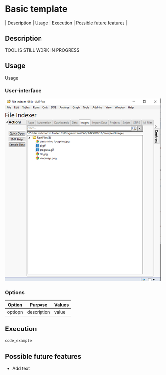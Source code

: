 # Basic template

| [Description](#description) | [Usage](#usage) | [Execution](#execution) | [Possible future features](#possible-future-features) |

## Description 
TOOL IS STILL WORK IN PROGRESS

## Usage

Usage

### User-interface
![Startup](images/startup.png)


### Options

| Option  | Purpose     | Values |
| ------- | ----------- | ------ |
| optiopn | description | value  |


## Execution

```javascript
code_example
```

## Possible future features
 * Add text